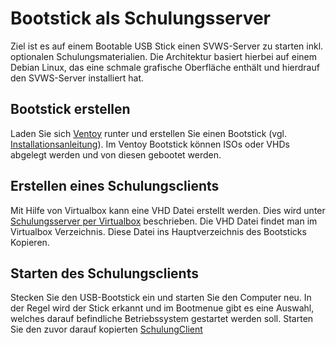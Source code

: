 # Bootstick als Schulungsserver

Ziel ist es auf einem Bootable USB Stick einen SVWS-Server zu starten inkl. optionalen Schulungsmaterialien. Die Architektur basiert hierbei auf einem Debian Linux, das eine schmale grafische Oberfläche enthält und hierdrauf den SVWS-Server installiert hat. 

## Bootstick erstellen

Laden Sie sich [Ventoy](https://www.ventoy.net/en/download.html) runter und erstellen Sie einen Bootstick (vgl. [Installationsanleitung](https://www.ventoy.net/en/doc_start.html)).
Im Ventoy Bootstick können ISOs oder VHDs abgelegt werden und von diesen gebootet werden. 

## Erstellen eines Schulungsclients 

Mit Hilfe von Virtualbox kann eine VHD Datei erstellt werden. Dies wird unter [Schulungsserver per Virtualbox](../Virtualbox_Schulungsserver/index.md) beschrieben. Die VHD Datei findet man im Virtualbox Verzeichnis. Diese Datei ins Hauptverzeichnis des Bootsticks Kopieren.

## Starten des Schulungsclients

Stecken Sie den USB-Bootstick ein und starten Sie den Computer neu. In der Regel wird der Stick erkannt und im Bootmenue gibt es eine Auswahl, welches darauf befindliche Betriebssystem gestartet werden soll. Starten Sie den zuvor darauf kopierten  [SchulungClient](../SchulungsClient/index.md)


